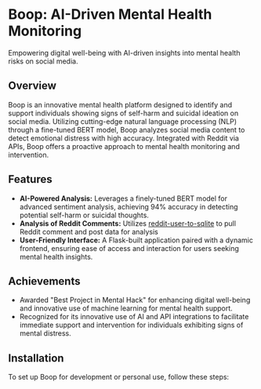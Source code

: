 # Boop: AI-Driven Mental Health Monitoring

Empowering digital well-being with AI-driven insights into mental health risks on social media.

## Overview

Boop is an innovative mental health platform designed to identify and support individuals showing signs of self-harm and suicidal ideation on social media. Utilizing cutting-edge natural language processing (NLP) through a fine-tuned BERT model, Boop analyzes social media content to detect emotional distress with high accuracy. Integrated with Reddit via APIs, Boop offers a proactive approach to mental health monitoring and intervention.

## Features
- **AI-Powered Analysis:** Leverages a finely-tuned BERT model for advanced sentiment analysis, achieving 94% accuracy in detecting potential self-harm or suicidal thoughts.
- **Analysis of Reddit Comments:** Utilizes [reddit-user-to-sqlite](https://github.com/xavdid/reddit-user-to-sqlite/?tab=readme-ov-file) to pull Reddit comment and post data for analysis 
- **User-Friendly Interface:** A Flask-built application paired with a dynamic frontend, ensuring ease of access and interaction for users seeking mental health insights.

## Achievements
- Awarded "Best Project in Mental Hack" for enhancing digital well-being and innovative use of machine learning for mental health support. 
- Recognized for its innovative use of AI and API integrations to facilitate immediate support and intervention for individuals exhibiting signs of mental distress.




## Installation
To set up Boop for development or personal use, follow these steps:


